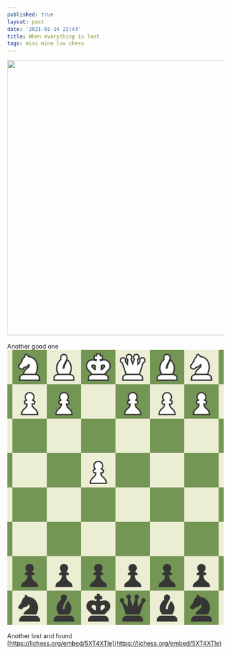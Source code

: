 ```yaml
---
published: true
layout: post
date: '2021-01-14 22:43'
title: When everything is lost
tags: misc mine luv chess
---
```

<a href="https://lichess.org/embed/YRraRJOU">
<img src="https://lichess1.org/game/export/gif/black/YRraRJOU.gif" style="width: 640px; height: 640px; object-fit: cover;"></a>

Another good one  
<a href="https://www.chess.com/analysis/game/live/6239656796?tab=report">
<img src="/media/board.gif" style="width: 640px; height: 640px; object-fit: cover;"></a>

Another lost and found  
[https://lichess.org/embed/5XT4XTle](https://lichess.org/embed/5XT4XTle)
